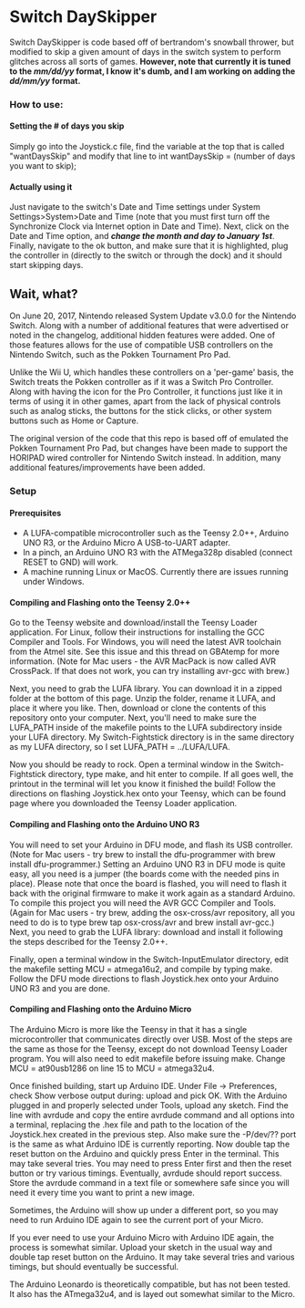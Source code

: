 # Switch DaySkipper
Switch DaySkipper is code based off of bertrandom's snowball thrower, but modified to skip a given amount of days in the switch system to perform glitches across all sorts of games. **However, note that currently it is tuned to the _mm/dd/yy_ format, I know it's dumb, and I am working on adding the _dd/mm/yy_ format.**

### How to use:
#### Setting the # of days you skip
Simply go into the Joystick.c file, find the variable at the top that is called "wantDaysSkip" and modify that line to int wantDaysSkip = (number of days you want to skip);
#### Actually using it
Just navigate to the switch's Date and Time settings under System Settings>System>Date and Time (note that you must first turn off the Synchronize Clock via Internet option in Date and Time). Next, click on the Date and Time option, and ***change the month and day to January 1st***. Finally, navigate to the ok button, and make sure that it is highlighted, plug the controller in (directly to the switch or through the dock) and it should start skipping days.

## Wait, what?
On June 20, 2017, Nintendo released System Update v3.0.0 for the Nintendo Switch. Along with a number of additional features that were advertised or noted in the changelog, additional hidden features were added. One of those features allows for the use of compatible USB controllers on the Nintendo Switch, such as the Pokken Tournament Pro Pad.

Unlike the Wii U, which handles these controllers on a 'per-game' basis, the Switch treats the Pokken controller as if it was a Switch Pro Controller. Along with having the icon for the Pro Controller, it functions just like it in terms of using it in other games, apart from the lack of physical controls such as analog sticks, the buttons for the stick clicks, or other system buttons such as Home or Capture.

The original version of the code that this repo is based off of emulated the Pokken Tournament Pro Pad, but changes have been made to support the HORIPAD wired controller for Nintendo Switch instead. In addition, many additional features/improvements have been added.

### Setup
#### Prerequisites
* A LUFA-compatible microcontroller such as the Teensy 2.0++, Arduino UNO R3, or the Arduino Micro
A USB-to-UART adapter.
* In a pinch, an Arduino UNO R3 with the ATMega328p disabled (connect RESET to GND) will work.
* A machine running Linux or MacOS. Currently there are issues running under Windows.
#### Compiling and Flashing onto the Teensy 2.0++
Go to the Teensy website and download/install the Teensy Loader application. For Linux, follow their instructions for installing the GCC Compiler and Tools. For Windows, you will need the latest AVR toolchain from the Atmel site. See this issue and this thread on GBAtemp for more information. (Note for Mac users - the AVR MacPack is now called AVR CrossPack. If that does not work, you can try installing avr-gcc with brew.)

Next, you need to grab the LUFA library. You can download it in a zipped folder at the bottom of this page. Unzip the folder, rename it LUFA, and place it where you like. Then, download or clone the contents of this repository onto your computer. Next, you'll need to make sure the LUFA_PATH inside of the makefile points to the LUFA subdirectory inside your LUFA directory. My Switch-Fightstick directory is in the same directory as my LUFA directory, so I set LUFA_PATH = ../LUFA/LUFA.

Now you should be ready to rock. Open a terminal window in the Switch-Fightstick directory, type make, and hit enter to compile. If all goes well, the printout in the terminal will let you know it finished the build! Follow the directions on flashing Joystick.hex onto your Teensy, which can be found page where you downloaded the Teensy Loader application.

#### Compiling and Flashing onto the Arduino UNO R3

You will need to set your Arduino in DFU mode, and flash its USB controller. (Note for Mac users - try brew to install the dfu-programmer with brew install dfu-programmer.) Setting an Arduino UNO R3 in DFU mode is quite easy, all you need is a jumper (the boards come with the needed pins in place). Please note that once the board is flashed, you will need to flash it back with the original firmware to make it work again as a standard Arduino. To compile this project you will need the AVR GCC Compiler and Tools. (Again for Mac users - try brew, adding the osx-cross/avr repository, all you need to do is to type brew tap osx-cross/avr and brew install avr-gcc.) Next, you need to grab the LUFA library: download and install it following the steps described for the Teensy 2.0++.

Finally, open a terminal window in the Switch-InputEmulator directory, edit the makefile setting MCU = atmega16u2, and compile by typing make. Follow the DFU mode directions to flash Joystick.hex onto your Arduino UNO R3 and you are done.

#### Compiling and Flashing onto the Arduino Micro
The Arduino Micro is more like the Teensy in that it has a single microcontroller that communicates directly over USB. Most of the steps are the same as those for the Teensy, except do not download Teensy Loader program. You will also need to edit makefile before issuing make. Change MCU = at90usb1286 on line 15 to MCU = atmega32u4.

Once finished building, start up Arduino IDE. Under File -> Preferences, check Show verbose output during: upload and pick OK. With the Arduino plugged in and properly selected under Tools, upload any sketch. Find the line with avrdude and copy the entire avrdude command and all options into a terminal, replacing the .hex file and path to the location of the Joystick.hex created in the previous step. Also make sure the -P/dev/?? port is the same as what Arduino IDE is currently reporting. Now double tap the reset button on the Arduino and quickly press Enter in the terminal. This may take several tries. You may need to press Enter first and then the reset button or try various timings. Eventually, avrdude should report success. Store the avrdude command in a text file or somewhere safe since you will need it every time you want to print a new image.

Sometimes, the Arduino will show up under a different port, so you may need to run Arduino IDE again to see the current port of your Micro.

If you ever need to use your Arduino Micro with Arduino IDE again, the process is somewhat similar. Upload your sketch in the usual way and double tap reset button on the Arduino. It may take several tries and various timings, but should eventually be successful.

The Arduino Leonardo is theoretically compatible, but has not been tested. It also has the ATmega32u4, and is layed out somewhat similar to the Micro.
